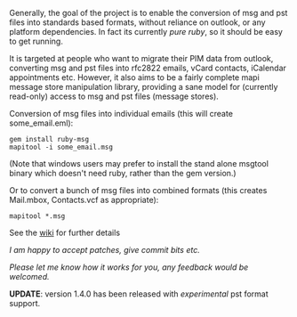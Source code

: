 Generally, the goal of the project is to enable the conversion of msg and pst files into standards based formats, without reliance on outlook, or any platform dependencies. In fact its currently _pure ruby_, so it should be easy to get running.

It is targeted at people who want to migrate their PIM data from outlook, converting msg and pst files into rfc2822 emails, vCard contacts, iCalendar appointments etc. However, it also aims to be a fairly complete mapi message store manipulation library, providing a sane model for (currently read-only) access to msg and pst files (message stores).

Conversion of msg files into individual emails (this will create some\_email.eml):

```
gem install ruby-msg
mapitool -i some_email.msg
```

(Note that windows users may prefer to install the stand alone msgtool binary which doesn't need ruby, rather than the gem version.)

Or to convert a bunch of msg files into combined formats (this creates Mail.mbox, Contacts.vcf as appropriate):

```
mapitool *.msg
```

See the [wiki](http://code.google.com/p/ruby-msg/wiki/Home) for further details

_I am happy to accept patches, give commit bits etc._

_Please let me know how it works for you, any feedback would be welcomed._

**UPDATE**: version 1.4.0 has been released with _experimental_ pst format support.
